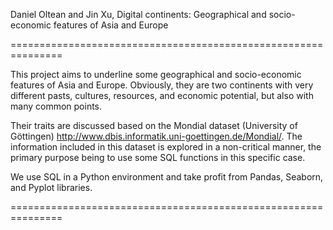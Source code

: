Daniel Oltean and Jin Xu, Digital continents: Geographical and socio-economic features of Asia and Europe

===============================================================

This project aims to underline some geographical and socio-economic features of Asia and Europe. Obviously, they are two continents with very different pasts, cultures, resources, and economic potential, but also with many common points.

Their traits are discussed based on the Mondial dataset (University of Göttingen) http://www.dbis.informatik.uni-goettingen.de/Mondial/. The information included in this dataset is explored in a non-critical manner, the primary purpose being to use some SQL functions in this specific case.

We use SQL in a Python environment and take profit from Pandas, Seaborn, and Pyplot libraries.

===============================================================
